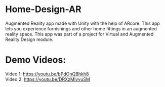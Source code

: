 # Home-Design-AR
Augmented Reality app made with Unity with the help of ARcore. This app lets you experience furnishings and other home fittings in an augmented reality space. This app was part of a project for Virtual and Augmented Reailty Design module. <br />
# Demo Videos: <br />
 Video 1: https://youtu.be/bPdOnQBhkh8    <br />
 Video 2: https://youtu.be/DRXzMIvvuSM      <br />
